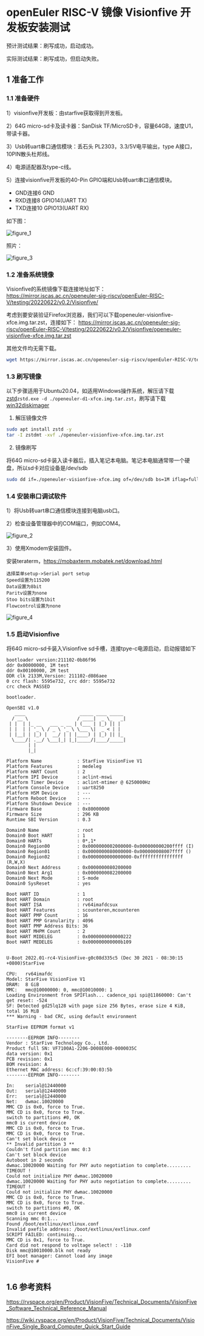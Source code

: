 # openEuler RISC-V 镜像 Visionfive 开发板安装测试 

预计测试结果：刷写成功，启动成功。

实际测试结果：刷写成功，但启动失败。

## 1 准备工作

### 1.1 准备硬件

1）visionfive开发板：由starfive获取得到开发板。

2）64G micro-sd卡及读卡器：SanDisk TF/MicroSD卡，容量64GB，速度U1，带读卡器。

3）Usb转uart串口通信模块：丢石头 PL2303，3.3/5V电平输出，type A接口，10PIN散头杜邦线。

4）电源适配器及type-c线。

5）连接visionfive开发板的40-Pin GPIO端和Usb转uart串口通信模块。

- GND连接6 GND
- RXD连接8 GPIO14(UART TX)
- TXD连接10 GPIO13(UART RX)

如下图：

![figure_1](./images/figure_1.jpg)

照片：

![figure_3](./images/figure_3.jpg)

### 1.2 准备系统镜像

Visionfive的系统镜像下载连接地址如下： https://mirror.iscas.ac.cn/openeuler-sig-riscv/openEuler-RISC-V/testing/20220622/v0.2/Visionfive/

考虑到要安装验证Firefox浏览器，我们可以下载openeuler-visionfive-xfce.img.tar.zst，连接如下： https://mirror.iscas.ac.cn/openeuler-sig-riscv/openEuler-RISC-V/testing/20220622/v0.2/Visionfive/openeuler-visionfive-xfce.img.tar.zst

其他文件均无需下载。

```bash
wget https://mirror.iscas.ac.cn/openeuler-sig-riscv/openEuler-RISC-V/testing/20220622/v0.2/Visionfive/openeuler-visionfive-xfce.img.tar.zst
```

### 1.3 刷写镜像

以下步骤适用于Ubuntu20.04，如适用Windows操作系统，解压请下载[zstd](./zstd-v1.4.4-win32.zip)`zstd.exe -d ./openeuler-d1-xfce.img.tar.zst`，刷写请下载[win32diskimager](./win32diskimager-1.0.0-install.exe)

1. 解压镜像文件

```bash
sudo apt install zstd -y
tar -I zstdmt -xvf ./openeuler-visionfive-xfce.img.tar.zst
```

2. 镜像刷写

将64G micro-sd卡装入读卡器后，插入笔记本电脑。笔记本电脑通常带一个硬盘，所以sd卡对应设备是/dev/sdb

```bash
sudo dd if=./openeuler-visionfive-xfce.img of=/dev/sdb bs=1M iflag=fullblock oflag=direct conv=fsync status=progress
```

### 1.4 安装串口调试软件

1）将Usb转uart串口通信模块连接到电脑usb口。

2）检查设备管理器中的COM端口，例如COM4。

![figure_2](./images/figure_2.png)

3）使用Xmodem安装固件。

安装teraterm，https://mobaxterm.mobatek.net/download.html

    选择菜单setup->Serial port setup
    Speed设置为115200
    Data设置为8bit
    Paritv设置为none
    Stoo bits设置为1bit
    Flowcontrol设置为none

![figure_4](./images/figure_4.png)

### 1.5 启动Visionfive

将64G micro-sd卡装入Visionfive sd卡槽，连接tpye-c电源启动，启动报错如下

```
bootloader version:211102-0b86f96
ddr 0x00000000, 1M test
ddr 0x00100000, 2M test
DDR clk 2133M,Version: 211102-d086aee                                                                                    0 crc flash: 5595e732, crc ddr: 5595e732
crc check PASSED

bootloader.

OpenSBI v1.0
   ____                    _____ ____ _____
  / __ \                  / ____|  _ \_   _|
 | |  | |_ __   ___ _ __ | (___ | |_) || |
 | |  | | '_ \ / _ \ '_ \ \___ \|  _ < | |
 | |__| | |_) |  __/ | | |____) | |_) || |_
  \____/| .__/ \___|_| |_|_____/|____/_____|
        | |
        |_|

Platform Name             : StarFive VisionFive V1
Platform Features         : medeleg
Platform HART Count       : 2
Platform IPI Device       : aclint-mswi
Platform Timer Device     : aclint-mtimer @ 6250000Hz
Platform Console Device   : uart8250
Platform HSM Device       : ---
Platform Reboot Device    : ---
Platform Shutdown Device  : ---
Firmware Base             : 0x80000000
Firmware Size             : 296 KB
Runtime SBI Version       : 0.3

Domain0 Name              : root
Domain0 Boot HART         : 1
Domain0 HARTs             : 0*,1*
Domain0 Region00          : 0x0000000002000000-0x000000000200ffff (I)
Domain0 Region01          : 0x0000000080000000-0x000000008007ffff ()
Domain0 Region02          : 0x0000000000000000-0xffffffffffffffff (R,W,X)
Domain0 Next Address      : 0x0000000080200000
Domain0 Next Arg1         : 0x0000000082200000
Domain0 Next Mode         : S-mode
Domain0 SysReset          : yes

Boot HART ID              : 1
Boot HART Domain          : root
Boot HART ISA             : rv64imafdcsux
Boot HART Features        : scounteren,mcounteren
Boot HART PMP Count       : 16
Boot HART PMP Granularity : 4096
Boot HART PMP Address Bits: 36
Boot HART MHPM Count      : 2
Boot HART MIDELEG         : 0x0000000000000222
Boot HART MEDELEG         : 0x000000000000b109


U-Boot 2022.01-rc4-VisionFive-g0c08d335c5 (Dec 30 2021 - 08:30:15 +0800)StarFive

CPU:   rv64imafdc
Model: StarFive VisionFive V1
DRAM:  8 GiB
MMC:   mmc@10000000: 0, mmc@10010000: 1
Loading Environment from SPIFlash... cadence_spi spi@11860000: Can't get reset: -524
SF: Detected gd25lq128 with page size 256 Bytes, erase size 4 KiB, total 16 MiB
*** Warning - bad CRC, using default environment

StarFive EEPROM format v1

--------EEPROM INFO--------
Vendor : StarFive Technology Co., Ltd.
Product full SN: VF7100A1-2206-D008E000-0000035C
data version: 0x1
PCB revision: 0x1
BOM revision: A
Ethernet MAC address: 6c:cf:39:00:03:5b
--------EEPROM INFO--------

In:    serial@12440000
Out:   serial@12440000
Err:   serial@12440000
Net:   dwmac.10020000
MMC CD is 0x0, force to True.
MMC CD is 0x0, force to True.
switch to partitions #0, OK
mmc0 is current device
MMC CD is 0x0, force to True.
MMC CD is 0x0, force to True.
Can't set block device
** Invalid partition 3 **
Couldn't find partition mmc 0:3
Can't set block device
Autoboot in 2 seconds
dwmac.10020000 Waiting for PHY auto negotiation to complete......... TIMEOUT !
Could not initialize PHY dwmac.10020000
dwmac.10020000 Waiting for PHY auto negotiation to complete......... TIMEOUT !
Could not initialize PHY dwmac.10020000
MMC CD is 0x0, force to True.
MMC CD is 0x0, force to True.
switch to partitions #0, OK
mmc0 is current device
Scanning mmc 0:1...
Found /boot/extlinux/extlinux.conf
Invalid pxefile address: /boot/extlinux/extlinux.conf
SCRIPT FAILED: continuing...
MMC CD is 0x1, force to True.
Card did not respond to voltage select! : -110
Disk mmc@10010000.blk not ready
EFI boot manager: Cannot load any image
VisionFive #


```


## 1.6 参考资料

<https://rvspace.org/en/Product/VisionFive/Technical_Documents/VisionFive_Software_Technical_Reference_Manual>

<https://wiki.rvspace.org/en/Product/VisionFive/Technical_Documents/VisionFive_Single_Board_Computer_Quick_Start_Guide>
